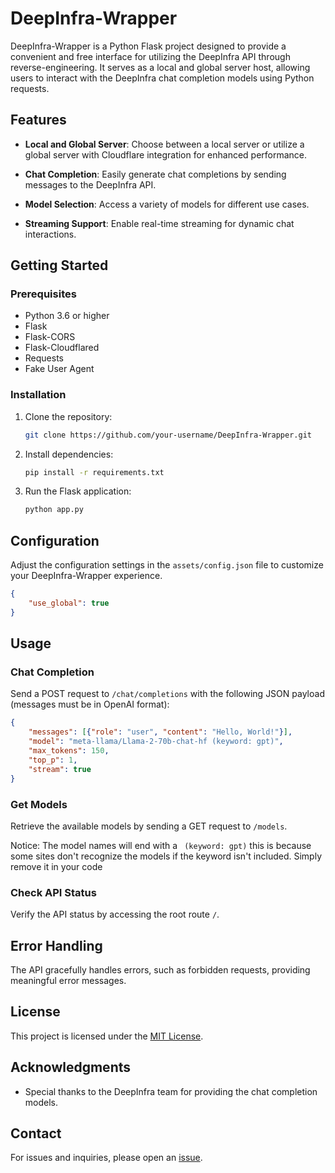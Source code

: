 # DeepInfra-Wrapper

DeepInfra-Wrapper is a Python Flask project designed to provide a convenient and free interface for utilizing the DeepInfra API through reverse-engineering. It serves as a local and global server host, allowing users to interact with the DeepInfra chat completion models using Python requests.

## Features

- **Local and Global Server**: Choose between a local server or utilize a global server with Cloudflare integration for enhanced performance.

- **Chat Completion**: Easily generate chat completions by sending messages to the DeepInfra API.

- **Model Selection**: Access a variety of models for different use cases.

- **Streaming Support**: Enable real-time streaming for dynamic chat interactions.

## Getting Started

### Prerequisites

- Python 3.6 or higher
- Flask
- Flask-CORS
- Flask-Cloudflared
- Requests
- Fake User Agent

### Installation

1. Clone the repository:

   ```bash
   git clone https://github.com/your-username/DeepInfra-Wrapper.git
   ```

2. Install dependencies:

   ```bash
   pip install -r requirements.txt
   ```

3. Run the Flask application:

   ```bash
   python app.py
   ```

## Configuration

Adjust the configuration settings in the `assets/config.json` file to customize your DeepInfra-Wrapper experience.

```json
{
    "use_global": true
}
```

## Usage

### Chat Completion

Send a POST request to `/chat/completions` with the following JSON payload (messages must be in OpenAI format):

```json
{
    "messages": [{"role": "user", "content": "Hello, World!"}],
    "model": "meta-llama/Llama-2-70b-chat-hf (keyword: gpt)",
    "max_tokens": 150,
    "top_p": 1,
    "stream": true
}
```

### Get Models

Retrieve the available models by sending a GET request to `/models`.

Notice: The model names will end with a `` (keyword: gpt)`` this is because some sites don't recognize the models if the keyword isn't included. Simply remove it in your code

### Check API Status

Verify the API status by accessing the root route `/`.

## Error Handling

The API gracefully handles errors, such as forbidden requests, providing meaningful error messages.

## License

This project is licensed under the [MIT License](LICENSE).

## Acknowledgments

- Special thanks to the DeepInfra team for providing the chat completion models.

## Contact

For issues and inquiries, please open an [issue](https://github.com/Recentaly/DeepInfra-Wrapper/issues).
